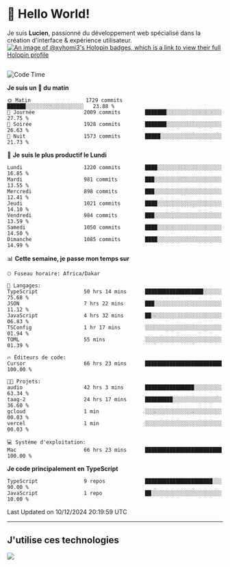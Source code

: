 # 👋 Hello World!

Je suis **Lucien**, passionné du développement web spécialisé dans la création d'interface & expérience utilisateur.
[![An image of @xyhomi3's Holopin badges, which is a link to view their full Holopin profile](https://holopin.me/xyhomi3)](https://holopin.io/@xyhomi3)

##

<!--START_SECTION:waka-->
![Code Time](http://img.shields.io/badge/Code%20Time-2%2C770%20hrs%2026%20mins-blue)

**Je suis un 🐤 du matin** 

```text
🌞 Matin                  1729 commits        ██████░░░░░░░░░░░░░░░░░░░   23.88 % 
🌆 Journée                2009 commits        ███████░░░░░░░░░░░░░░░░░░   27.75 % 
🌃 Soirée                 1928 commits        ███████░░░░░░░░░░░░░░░░░░   26.63 % 
🌙 Nuit                   1573 commits        █████░░░░░░░░░░░░░░░░░░░░   21.73 % 
```
📅 **Je suis le plus productif le Lundi** 

```text
Lundi                    1220 commits        ████░░░░░░░░░░░░░░░░░░░░░   16.85 % 
Mardi                    981 commits         ███░░░░░░░░░░░░░░░░░░░░░░   13.55 % 
Mercredi                 898 commits         ███░░░░░░░░░░░░░░░░░░░░░░   12.41 % 
Jeudi                    1021 commits        ████░░░░░░░░░░░░░░░░░░░░░   14.10 % 
Vendredi                 984 commits         ███░░░░░░░░░░░░░░░░░░░░░░   13.59 % 
Samedi                   1050 commits        ████░░░░░░░░░░░░░░░░░░░░░   14.50 % 
Dimanche                 1085 commits        ████░░░░░░░░░░░░░░░░░░░░░   14.99 % 
```


📊 **Cette semaine, je passe mon temps sur** 

```text
🕑︎ Fuseau horaire: Africa/Dakar

💬 Langages: 
TypeScript               50 hrs 14 mins      ███████████████████░░░░░░   75.68 % 
JSON                     7 hrs 22 mins       ███░░░░░░░░░░░░░░░░░░░░░░   11.12 % 
JavaScript               4 hrs 32 mins       ██░░░░░░░░░░░░░░░░░░░░░░░   06.83 % 
TSConfig                 1 hr 17 mins        ░░░░░░░░░░░░░░░░░░░░░░░░░   01.94 % 
TOML                     55 mins             ░░░░░░░░░░░░░░░░░░░░░░░░░   01.39 % 

🔥 Éditeurs de code: 
Cursor                   66 hrs 23 mins      █████████████████████████   100.00 % 

🐱‍💻 Projets: 
audio                    42 hrs 3 mins       ████████████████░░░░░░░░░   63.34 % 
taag-2                   24 hrs 17 mins      █████████░░░░░░░░░░░░░░░░   36.60 % 
gcloud                   1 min               ░░░░░░░░░░░░░░░░░░░░░░░░░   00.03 % 
vercel                   1 min               ░░░░░░░░░░░░░░░░░░░░░░░░░   00.03 % 

💻 Système d'exploitation: 
Mac                      66 hrs 23 mins      █████████████████████████   100.00 % 
```

**Je code principalement en TypeScript** 

```text
TypeScript               9 repos             ██████████████████████░░░   90.00 % 
JavaScript               1 repo              ██░░░░░░░░░░░░░░░░░░░░░░░   10.00 % 
```




 Last Updated on 10/12/2024 20:19:59 UTC
<!--END_SECTION:waka-->
---

## J'utilise ces technologies

<p align="left">
  <a href="https://skillicons.dev">
    <img src="https://skillicons.dev/icons?i=ts,js,md,scss,tailwind,react,docker,express,astro,vite,nextjs,vercel,figma,ableton" />
  </a>
</p>

